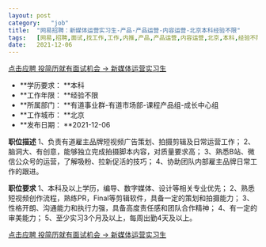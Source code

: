 ```yaml
---
layout:	post
category:	"job"
title:	"网易招聘：新媒体运营实习生-产品-产品运营-内容运营-北京本科经验不限"
tags:	[网易,招聘,面试,找工作,工作,内推,产品,产品运营,内容运营,北京,本科,经验不限]
date:	2021-12-06
---
```


[点击应聘 投简历就有面试机会 -> 新媒体运营实习生](http://mobile.bole.netease.com/bole/boleDetail?id=26541&employeeId=346f03c3cda5f04c&key=all)



- **学历要求： **本科
- **工作年限： **经验不限
- **所属部门： **有道事业群-有道市场部-课程产品组-成长中心组
- **工作城市： **北京
- **发布日期： **2021-12-06



**职位描述**
1、负责有道雇主品牌短视频广告策划、拍摄剪辑及日常运营工作；
2、脑洞大、有创意，能够独立完成拍摄脚本内容，对质量要求高；
3、熟悉B站、微信公众号的运营，了解吸粉、拉新促活的技巧；
4、协助团队内部雇主品牌日常工作的跟进。




**职位要求**
1、本科及以上学历，编导、数字媒体、设计等相关专业优先；
2、熟悉短视频创作流程，熟练PR，Final等剪辑软件，具备一定的策划和拍摄能力；
3、性格开朗、沟通能力和执行力强，具备高度责任感和团队合作精神；
4、有一定的审美能力；
5、至少实习3个月及以上，每周出勤4天及以上。 




[点击应聘 投简历就有面试机会 -> 新媒体运营实习生](http://mobile.bole.netease.com/bole/boleDetail?id=26541&employeeId=346f03c3cda5f04c&key=all)